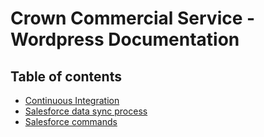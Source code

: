 # Crown Commercial Service - Wordpress Documentation
## Table of contents
* [Continuous Integration](CONTINUOUS_INTEGRATION.md)
* [Salesforce data sync process](SALESFORCE_DATA_SYNC.md)
* [Salesforce commands](salesforce.md)
